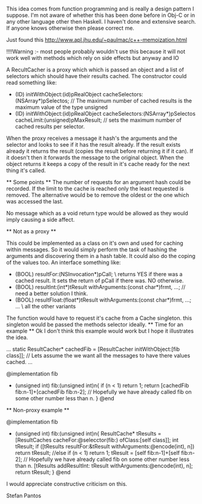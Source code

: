 

This idea comes from function programming and is really a design pattern I suppose. I'm not aware of whether this has been done before in Obj-C or in any other language other then Haskell. I haven't done and extensive search. If anyone knows otherwise then please correct me.

Just found this http://www.apl.jhu.edu/~paulmac/c++-memoization.html

!!!!Warning :- most people probably wouldn't use this because it will not work well with methods which rely on side effects but anyway and IO

A RecultCacher is a proxy which which is passed an object and a list of selectors which should have their results cached. The constructor could read something like:
    
- (ID) initWithObject:(id)pRealObject cacheSelectors:(NSArray*)pSelectos;   // The maximum number of cached results is the maximum value of the type unsigned
- (ID) initWithObject:(id)pRealObject cacheSelectors:(NSArray*)pSelectos cacheLimit:(unsigned)pMaxResult; // sets the maximum number of cached results per selector.


When the proxy receives a message it hash's the arguments and the selector and looks to see if it has the result already. If the result exists already it returns the result (copies the result before returning it if it can). If it doesn't then it forwards the message to the original object. When the object returns it keeps a copy of the result in it's cache ready for the next thing it's called.

**
Some points
**
The number of requests for an argument hash could be recorded. If the limit to the cache is reached only the least requested is removed. The alternative would be to remove the oldest or the one which was accessed the last.

No message which as a void return type would be allowed as they would imply causing a side affect.

**
Not as a proxy
**

This could be implemented as a class on it's own and used for caching within messages. So it would simply perform the task of hashing the arguments and discovering them in a hash table. It could also do the coping of the values too. An interface something like:
    
- (BOOL) resultFor:(NSInvocation*)pCall;  \\ returns YES if there was a cached result. It sets the return of pCall if there was. NO otherwise.
- (BOOL) resultInt:(int*)tResult withArguments:(const char*)frmt, ...;   // need a better solution I think.
- (BOOL) resultFloat:(float*)tResult withArguments:(const char*)frmt, ...;
... \\ all the other variants


The function would have to request it's cache from a Cache singleton. this singleton would be passed the methods selector ideally.
**
Time for an example
**
Ok I don't think this example would work but I hope it illustrates the idea.
    
...
static ResultCacher* cachedFib = [ResultCacher initWithObject:[fib class]];   // Lets assume the we want all the messages to have there values cached.
...

@implementation fib
+ (unsigned int) fib:(unsigned int)n{
    if (n < 1)
       return 1;
    return [cachedFib fib:n-1]+[cachedFib fib:n-2];   // Hopefully we have already called fib on some other number less than n.
}
@end


**
Non-proxy example
**

    

@implementation fib
+ (unsigned int) fib:(unsigned int)n{
    ResultCache* tResults = [ResultCaches cacheFor:@selecctor(fib:) ofClass:[self class]];
    int tResult;
    if ([tResults resultFor:&tResult withArguments:@encode(int), n])
       return tResult;
//else
    if (n < 1)
       return 1;
    tResult = [self fib:n-1]+[self fib:n-2];   // Hopefully we have already called fib on some other number less than n.
    [tResults addResultInt: tResult withArguments:@encode(int), n];
    return tResult;
}
@end


I would appreciate constructive criticism on this.

Stefan Pantos

